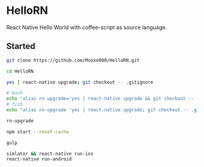 # HelloRN

React Native Hello World with coffee-script as source language.

## Started

```bash
git clone https://github.com/Mooxe000/HelloRN.git

cd HelloRN

yes | react-native upgrade; git checkout -- .gitignore

# bash
echo "alias rn-upgrade='yes | react-native upgrade && git checkout -- .gitignore'" >> ~/.bashrc
# fish
echo "alias rn-upgrade 'yes | react-native upgrade; git checkout -- .gitignore'" >> ~/.config/fish/config.fish

rn-upgrade

npm start --reset-cache

gulp

simlator && react-native run-ios
react-native run-android
```
